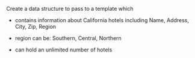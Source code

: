 Create a data structure to pass to a template which

- contains information about California hotels including Name, Address, City, Zip, Region

- region can be: Southern, Central, Northern

- can hold an unlimited number of hotels

